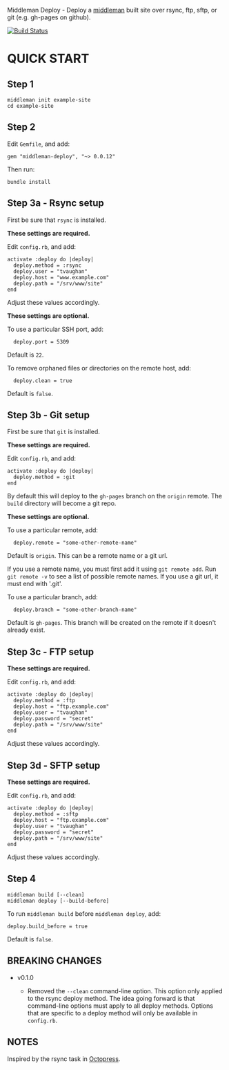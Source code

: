 Middleman Deploy - Deploy a [middleman](http://middlemanapp.com/)
built site over rsync, ftp, sftp, or git (e.g. gh-pages on github).

[![Build Status](https://secure.travis-ci.org/tvaughan/middleman-deploy.png)](http://travis-ci.org/tvaughan/middleman-deploy)

# QUICK START

## Step 1

    middleman init example-site
    cd example-site

## Step 2

Edit `Gemfile`, and add:

    gem "middleman-deploy", "~> 0.0.12"

Then run:

    bundle install

## Step 3a - Rsync setup

First be sure that `rsync` is installed.

**These settings are required.**

Edit `config.rb`, and add:

    activate :deploy do |deploy|
      deploy.method = :rsync
      deploy.user = "tvaughan"
      deploy.host = "www.example.com"
      deploy.path = "/srv/www/site"
    end

Adjust these values accordingly.

**These settings are optional.**

To use a particular SSH port, add:

      deploy.port = 5309

Default is `22`.

To remove orphaned files or directories on the remote host, add:

      deploy.clean = true

Default is `false`.

## Step 3b - Git setup

First be sure that `git` is installed.

**These settings are required.**

Edit `config.rb`, and add:

    activate :deploy do |deploy|
      deploy.method = :git
    end

By default this will deploy to the `gh-pages` branch on the `origin`
remote. The `build` directory will become a git repo.

**These settings are optional.**

To use a particular remote, add:

      deploy.remote = "some-other-remote-name"

Default is `origin`. This can be a remote name or a git url.

If you use a remote name, you must first add it using `git remote
add`. Run `git remote -v` to see a list of possible remote names. If
you use a git url, it must end with '.git'.

To use a particular branch, add:

      deploy.branch = "some-other-branch-name"

Default is `gh-pages`. This branch will be created on the remote if it
doesn't already exist.

## Step 3c - FTP setup

**These settings are required.**

Edit `config.rb`, and add:

    activate :deploy do |deploy|
      deploy.method = :ftp
      deploy.host = "ftp.example.com"
      deploy.user = "tvaughan"
      deploy.password = "secret"
      deploy.path = "/srv/www/site"
    end

Adjust these values accordingly.

## Step 3d - SFTP setup

**These settings are required.**

Edit `config.rb`, and add:

    activate :deploy do |deploy|
      deploy.method = :sftp
      deploy.host = "ftp.example.com"
      deploy.user = "tvaughan"
      deploy.password = "secret"
      deploy.path = "/srv/www/site"
    end

Adjust these values accordingly.

## Step 4

    middleman build [--clean]
    middleman deploy [--build-before]

To run `middleman build` before `middleman deploy`, add:

    deploy.build_before = true

Default is `false`.

## BREAKING CHANGES

 * v0.1.0

   * Removed the `--clean` command-line option. This option only applied
   to the rsync deploy method. The idea going forward is that
   command-line options must apply to all deploy methods. Options that
   are specific to a deploy method will only be available in
   `config.rb`.

## NOTES

Inspired by the rsync task in
[Octopress](https://github.com/imathis/octopress).
